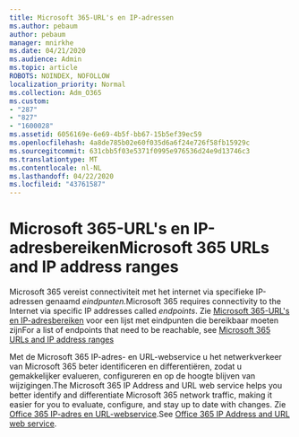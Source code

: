 ```yaml
---
title: Microsoft 365-URL's en IP-adressen
ms.author: pebaum
author: pebaum
manager: mnirkhe
ms.date: 04/21/2020
ms.audience: Admin
ms.topic: article
ROBOTS: NOINDEX, NOFOLLOW
localization_priority: Normal
ms.collection: Adm_O365
ms.custom:
- "287"
- "827"
- "1600028"
ms.assetid: 6056169e-6e69-4b5f-bb67-15b5ef39ec59
ms.openlocfilehash: 4a8de785b02e60f035d6a6f24e726f58fb15929c
ms.sourcegitcommit: 631cbb5f03e5371f0995e976536d24e9d13746c3
ms.translationtype: MT
ms.contentlocale: nl-NL
ms.lasthandoff: 04/22/2020
ms.locfileid: "43761587"
---
```

# <a name="microsoft-365-urls-and-ip-address-ranges"></a><span data-ttu-id="78b07-102">Microsoft 365-URL's en IP-adresbereiken</span><span class="sxs-lookup"><span data-stu-id="78b07-102">Microsoft 365 URLs and IP address ranges</span></span>

<span data-ttu-id="78b07-103">Microsoft 365 vereist connectiviteit met het internet via specifieke IP-adressen genaamd *eindpunten.*</span><span class="sxs-lookup"><span data-stu-id="78b07-103">Microsoft 365 requires connectivity to the Internet via specific IP addresses called *endpoints*.</span></span>
<span data-ttu-id="78b07-104">Zie [Microsoft 365-URL's en IP-adresbereiken](https://docs.microsoft.com/office365/enterprise/urls-and-ip-address-ranges) voor een lijst met eindpunten die bereikbaar moeten zijn</span><span class="sxs-lookup"><span data-stu-id="78b07-104">For a list of endpoints that need to be reachable, see [Microsoft 365 URLs and IP address ranges](https://docs.microsoft.com/office365/enterprise/urls-and-ip-address-ranges)</span></span> 

<span data-ttu-id="78b07-105">Met de Microsoft 365 IP-adres- en URL-webservice u het netwerkverkeer van Microsoft 365 beter identificeren en differentiëren, zodat u gemakkelijker evalueren, configureren en op de hoogte blijven van wijzigingen.</span><span class="sxs-lookup"><span data-stu-id="78b07-105">The Microsoft 365 IP Address and URL web service helps you better identify and differentiate Microsoft 365 network traffic, making it easier for you to evaluate, configure, and stay up to date with changes.</span></span> <span data-ttu-id="78b07-106">Zie [Office 365 IP-adres en URL-webservice](https://docs.microsoft.com/office365/enterprise/office-365-ip-web-service).</span><span class="sxs-lookup"><span data-stu-id="78b07-106">See [Office 365 IP Address and URL web service](https://docs.microsoft.com/office365/enterprise/office-365-ip-web-service).</span></span>
